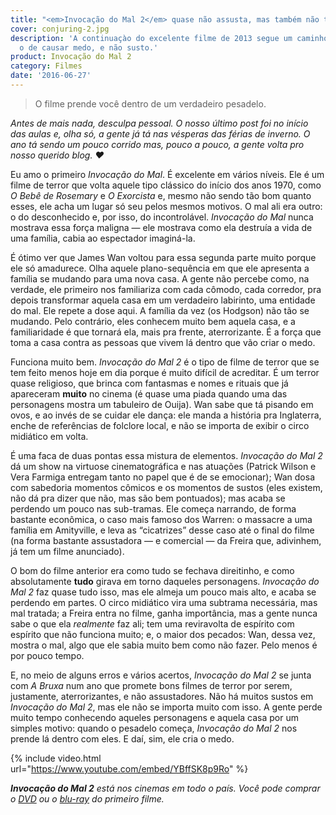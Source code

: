 ```yaml
---
title: "<em>Invocação do Mal 2</em> quase não assusta, mas também não tá aí pra isso"
cover: conjuring-2.jpg
description: 'A continuaçào do excelente filme de 2013 segue um caminho certeiro:
  o de causar medo, e não susto.'
product: Invocação do Mal 2
category: Filmes
date: '2016-06-27'
---
```


> O filme prende você dentro de um verdadeiro pesadelo.

_Antes de mais nada, desculpa pessoal. O nosso último post foi no início das aulas e, olha só, a gente já tá nas vésperas das férias de inverno. O ano tá sendo um pouco corrido mas, pouco a pouco, a gente volta pro nosso querido blog. :heart:_

Eu amo o primeiro _Invocação do Mal_. É excelente em vários níveis. Ele é um filme de terror que volta aquele tipo clássico do início dos anos 1970, como _O Bebê de Rosemary_ e _O Exorcista_ e, mesmo não sendo tão bom quanto esses, ele acha um lugar só seu pelos mesmos motivos. O mal ali era outro: o do desconhecido e, por isso, do incontrolável. _Invocação do Mal_ nunca mostrava essa força maligna — ele mostrava como ela destruía a vida de uma família, cabia ao espectador imaginá-la.

É ótimo ver que James Wan voltou para essa segunda parte muito porque ele só amadurece. Olha aquele plano-sequência em que ele apresenta a família se mudando para uma nova casa. A gente não percebe como, na verdade, ele primeiro nos familiariza com cada cômodo, cada corredor, pra depois transformar aquela casa em um verdadeiro labirinto, uma entidade do mal. Ele repete a dose aqui. A família da vez (os Hodgson) não tão se mudando. Pelo contrário, eles conhecem muito bem aquela casa, e a familiaridade é que tornará ela, mais pra frente, aterrorizante. É a força que toma a casa contra as pessoas que vivem lá dentro que vão criar o medo.

Funciona muito bem. _Invocação do Mal 2_ é o tipo de filme de terror que se tem feito menos hoje em dia porque é muito difícil de acreditar. É um terror quase religioso, que brinca com fantasmas e nomes e rituais que já apareceram **muito** no cinema (é quase uma piada quando uma das personagens mostra um tabuleiro de Ouija). Wan sabe que tá pisando em ovos, e ao invés de se cuidar ele dança: ele manda a história pra Inglaterra, enche de referências de folclore local, e não se importa de exibir o circo midiático em volta.

É uma faca de duas pontas essa mistura de elementos. _Invocação do Mal 2_ dá um show na virtuose cinematográfica e nas atuações (Patrick Wilson e Vera Farmiga entregam tanto no papel que é de se emocionar); Wan dosa com sabedoria momentos cômicos e os momentos de sustos (eles existem, não dá pra dizer que não, mas são bem pontuados); mas acaba se perdendo um pouco nas sub-tramas. Ele começa narrando, de forma bastante econômica, o caso mais famoso dos Warren: o massacre a uma família em Amityville, e leva as “cicatrizes” desse caso até o final do filme (na forma bastante assustadora — e comercial — da Freira que, adivinhem, já tem um filme anunciado).

O bom do filme anterior era como tudo se fechava direitinho, e como absolutamente **tudo** girava em torno daqueles personagens. _Invocação do Mal 2_ faz quase tudo isso, mas ele almeja um pouco mais alto, e acaba se perdendo em partes. O circo midiático vira uma subtrama necessária, mas mal tratada; a Freira entra no filme, ganha importância, mas a gente nunca sabe o que ela _realmente_ faz ali; tem uma reviravolta de espírito com espírito que não funciona muito; e, o maior dos pecados: Wan, dessa vez, mostra o mal, algo que ele sabia muito bem como não fazer. Pelo menos é por pouco tempo.

E, no meio de alguns erros e vários acertos, _Invocação do Mal 2_ se junta com _A Bruxa_ num ano que promete bons filmes de terror por serem, justamente, aterrorizantes, e não assustadores. Não há muitos sustos em _Invocação do Mal 2_, mas ele não se importa muito com isso. A gente perde muito tempo conhecendo aqueles personagens e aquela casa por um simples motivo: quando o pesadelo começa, _Invocação do Mal 2_ nos prende lá dentro com eles. E daí, sim, ele cria o medo.

{% include video.html url="https://www.youtube.com/embed/YBffSK8p9Ro" %}

_**Invocação do Mal 2** está nos cinemas em todo o país. Você pode comprar o [DVD](http://oferta.vc/sgNv) ou o [blu-ray](http://oferta.vc/sgNw) do primeiro filme._

